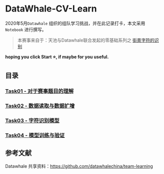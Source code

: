 # DataWhale-CV-Learn

2020年5月`Datawhale` 组织的组队学习挑战，并在此记录打卡，本文采用 `Notebook` 进行撰写。

> 本赛事来自于：天池与Datawhale联合发起的零基础系列之 [街景字符的识别](https://tianchi.aliyun.com/competition/entrance/531795/introduction)

**hoping you click Start ⭐, if maybe for you useful.**

## 目录

### [Task01 - 对于赛事题目的理解](Task01-赛事题目的理解.ipynb)


### [Task02 - 数据读取与数据扩增](Task02-BaseLine.ipynb)


### [Task03 - 字符识别模型](Task03-字符识别模型.md)


### [Task04 - 模型训练与验证](Task04-模型训练与验证.md)


## 参考文献

Datawhale 共享资料：https://github.com/datawhalechina/team-learning

